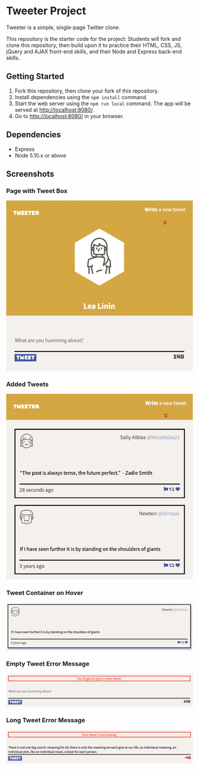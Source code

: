 # Tweeter Project

Tweeter is a simple, single-page Twitter clone.

This repository is the starter code for the project: Students will fork and clone this repository, then build upon it to practice their HTML, CSS, JS, jQuery and AJAX front-end skills, and their Node and Express back-end skills.

## Getting Started

1. Fork this repository, then clone your fork of this repository.
2. Install dependencies using the `npm install` command.
3. Start the web server using the `npm run local` command. The app will be served at <http://localhost:8080/>.
4. Go to <http://localhost:8080/> in your browser.

## Dependencies

- Express
- Node 5.10.x or above

## Screenshots

### Page with Tweet Box 
!["Page with Tweet Box"](https://github.com/lealinin/tweeter/blob/master/docs/page-with-tweet-box.png)

### Added Tweets 
!["Tweets"](https://github.com/lealinin/tweeter/blob/master/docs/tweets.png)

### Tweet Container on Hover
!["Tweet Container"](https://github.com/lealinin/tweeter/blob/master/docs/tweet-box.png)

### Empty Tweet Error Message
!["Empty Tweet Error Message"](https://github.com/lealinin/tweeter/blob/master/docs/empty-tweet.png)

### Long Tweet Error Message
!["Long Tweet Error Message"](https://github.com/lealinin/tweeter/blob/master/docs/long-tweet.png)
